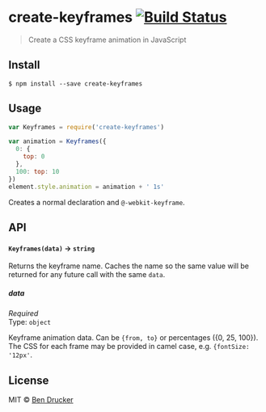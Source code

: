 # create-keyframes [![Build Status](https://travis-ci.org/bendrucker/create-keyframes.svg?branch=master)](https://travis-ci.org/bendrucker/create-keyframes)

> Create a CSS keyframe animation in JavaScript


## Install

```
$ npm install --save create-keyframes
```


## Usage

```js
var Keyframes = require('create-keyframes')

var animation = Keyframes({
  0: {
    top: 0
  },
  100: top: 10
})
element.style.animation = animation + ' 1s'
```

Creates a normal declaration and `@-webkit-keyframe`.

## API

#### `Keyframes(data)` -> `string`

Returns the keyframe name. Caches the name so the same value will be returned for any future call with the same `data`.

##### data

*Required*  
Type: `object`

Keyframe animation data. Can be `{from, to}` or percentages ({0, 25, 100}). The CSS for each frame may be provided in camel case, e.g. `{fontSize: '12px'`.

## License

MIT © [Ben Drucker](http://bendrucker.me)
